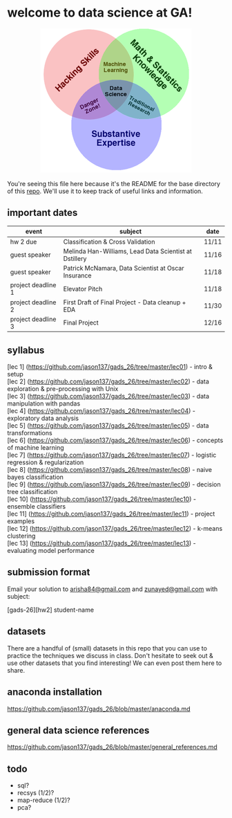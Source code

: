 # welcome to data science at GA!

<p align="center">
<a href="http://drewconway.com/zia/2013/3/26/the-data-science-venn-diagram">
<img src="images/drew.png">
</a>

You're seeing this file here because it's the README for the base directory of this
[repo](http://readwrite.com/2013/09/30/understanding-github-a-journey-for-beginners-part-1).
We'll use it to keep track of useful links and information.

## important dates

event | subject | date  
--- | --- | ---  
hw 2 due | Classification & Cross Validation | 11/11 
guest speaker | Melinda Han-Williams, Lead Data Scientist at Dstillery | 11/16
guest speaker | Patrick McNamara, Data Scientist at Oscar Insurance | 11/18
project deadline 1 | Elevator Pitch | 11/18 
project deadline 2 | First Draft of Final Project - Data cleanup + EDA | 11/30 
project deadline 3 | Final Project | 12/16 

## syllabus  
[lec 1]
(https://github.com/jason137/gads_26/tree/master/lec01) - intro & setup  
[lec 2]
(https://github.com/jason137/gads_26/tree/master/lec02) - data exploration & pre-processing with Unix  
[lec 3]
(https://github.com/jason137/gads_26/tree/master/lec03) - data manipulation with pandas  
[lec 4]
(https://github.com/jason137/gads_26/tree/master/lec04) - exploratory data analysis  
[lec 5]
(https://github.com/jason137/gads_26/tree/master/lec05) - data transformations  
[lec 6]
(https://github.com/jason137/gads_26/tree/master/lec06) - concepts of machine learning  
[lec 7]
(https://github.com/jason137/gads_26/tree/master/lec07) - logistic regression & regularization  
[lec 8]
(https://github.com/jason137/gads_26/tree/master/lec08) - naive bayes classification  
[lec 9]
(https://github.com/jason137/gads_26/tree/master/lec09) - decision tree classification  
[lec 10]
(https://github.com/jason137/gads_26/tree/master/lec10) - ensemble classifiers  
[lec 11]
(https://github.com/jason137/gads_26/tree/master/lec11) - project examples  
[lec 12]
(https://github.com/jason137/gads_26/tree/master/lec12) - k-means clustering  
[lec 13]
(https://github.com/jason137/gads_26/tree/master/lec13) - evaluating model performance

## submission format 

Email your solution to arisha84@gmail.com and zunayed@gmail.com with subject:

[gads-26][hw2] student-name


## datasets  
There are a handful of (small) datasets in this repo that you can use to
practice the techniques we discuss in class. Don't hesitate to seek out & use
other datasets that you find interesting! We can even post them here to share.

## anaconda installation  
https://github.com/jason137/gads_26/blob/master/anaconda.md

## general data science references  
https://github.com/jason137/gads_26/blob/master/general_references.md

## todo
- sql?
- recsys (1/2)?
- map-reduce (1/2)?
- pca?
